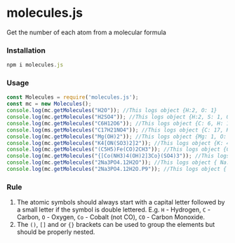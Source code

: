 # molecules.js

Get the number of each atom from a molecular formula

### Installation

```javascript
npm i molecules.js
```
  
### Usage

```javascript
const Molecules = require('molecules.js');
const mc = new Molecules();
console.log(mc.getMolecules("H2O")); //This logs object {H:2, O: 1}
console.log(mc.getMolecules("H2SO4")); //This logs object {H:2, S: 1, O: 4}
console.log(mc.getMolecules("C6H12O6")); //This logs object {C: 6, H: 12, O: 6}
console.log(ms.getMolecules("C17H21NO4")); //This logs object {C: 17, H: 21, N: 1, O: 4}
console.log(mc.getMolecules("Mg(OH)2")); //This logs object {Mg: 1, O: 2, H: 2}
console.log(mc.getMolecules("K4[ON(SO3)2]2")); //This logs object {K: 4, O: 14, N: 2, S: 4}
console.log(mc.getMolecules("(C5H5)Fe(CO)2CH3")); //This logs object {C: 8, H: 8, Fe: 1, O: 2}
console.log(mc.getMolecules("{[Co(NH3)4(OH)2]3Co}(SO4)3")); //This logs object {Co: 4, N: 12, H: 42, O: 18, S: 3}
console.log(mc.getMolecules("2Na3PO4.12H2O")); //This logs object { Na: 6, P: 2, O: 20, H: 24 }
console.log(mc.getMolecules("2Na3PO4.12H2O.P9")); //This logs object { Na: 6, P: 11, O: 20, H: 24 });
```

### Rule
1. The atomic symbols should always start with a capital letter followed by a small letter if the symbol is double lettered. E.g. `H` - Hydrogen, `C` - Carbon, `O` - Oxygen, `Co` - Cobalt (not CO), `CO` - Carbon Monoxide.
2. The `()`, `[]` and or `{}` brackets can be used to group the elements but should be properly nested.